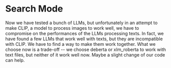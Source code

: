 # Search Mode

Now we have tested a bunch of LLMs, but unfortunately in an attempt to make CLIP, a model to process images to work well, we have to compromise on the performances of the LLMs processing texts. In fact, we have found a few LLMs that work well with texts, but they are incompatible with CLIP. We have to find a way to make them work together. What we choose now is a trade-off -- we choose deberta or xlm_roberta to work with text files, but neither of it work well now. Maybe a slight change of our code can help.